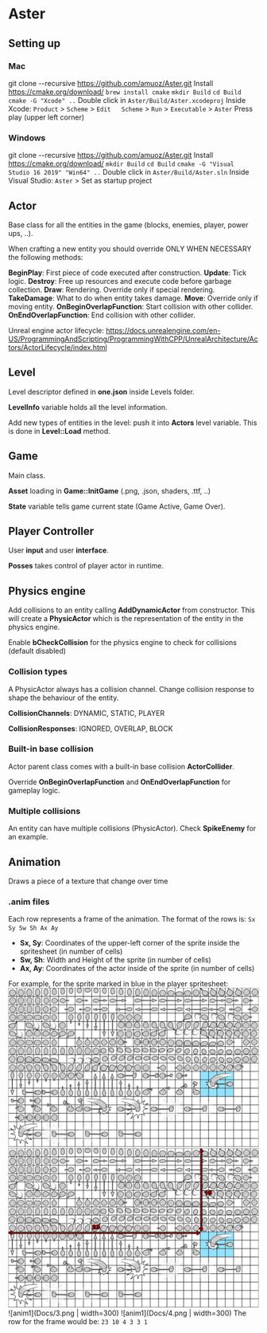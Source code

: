 # Aster

## Setting up
### Mac
git clone --recursive https://github.com/amuoz/Aster.git
Install https://cmake.org/download/
`brew install cmake`
`mkdir Build`
`cd Build`
`cmake -G "Xcode" ..`
Double click in `Aster/Build/Aster.xcodeproj`
Inside Xcode:
  `Product`	>	`Scheme`	>	`Edit	Scheme` > `Run` > `Executable` > `Aster`
Press play (upper left corner)
### Windows
git clone --recursive https://github.com/amuoz/Aster.git
Install https://cmake.org/download/
`mkdir Build`
`cd Build`
`cmake -G "Visual Studio 16 2019" "Win64" ..`
Double click in `Aster/Build/Aster.sln`
Inside Visual Studio:
`Aster` > Set as startup project

## Actor
Base class for all the entities in the game (blocks, enemies, player, power ups, ..).

When crafting a new entity you should override ONLY WHEN NECESSARY the following methods:

**BeginPlay**: First piece of code executed after construction.
**Update**: Tick logic.
**Destroy**: Free up resources and execute code before garbage collection.
**Draw**: Rendering. Override only if special rendering.
**TakeDamage**: What to do when entity takes damage.
**Move**: Override only if moving entity.
**OnBeginOverlapFunction**: Start collision with other collider.
**OnEndOverlapFunction**: End collision with other collider.

Unreal engine actor lifecycle:
https://docs.unrealengine.com/en-US/ProgrammingAndScripting/ProgrammingWithCPP/UnrealArchitecture/Actors/ActorLifecycle/index.html

## Level
Level descriptor defined in **one.json** inside Levels folder.

**LevelInfo** variable holds all the level information.

Add new types of entities in the level: push it into **Actors** level variable. This is done in **Level::Load** method.

## Game
Main class.

**Asset** loading in **Game::InitGame** (.png, .json, shaders, .ttf, ..)

**State** variable tells game current state (Game Active, Game Over).

## Player Controller
User **input** and user **interface**.

**Posses** takes control of player actor in runtime.

## Physics engine

Add collisions to an entity calling **AddDynamicActor** from constructor. This will create a **PhysicActor** which is the representation of the entity in the physics engine. 

Enable **bCheckCollision** for the physics engine to check for collisions (default disabled)

### Collision types

A PhysicActor always has a collision channel. Change collision response to shape the behaviour of the entity.

**CollisionChannels**: DYNAMIC, STATIC, PLAYER

**CollisionResponses**: IGNORED, OVERLAP, BLOCK

### Built-in base collision

Actor parent class comes with a built-in base collision **ActorCollider**. 

Override **OnBeginOverlapFunction** and **OnEndOverlapFunction** for gameplay logic.

### Multiple collisions

An entity can have multiple collisions (PhysicActor). Check **SpikeEnemy** for an example.

## Animation
Draws a piece of a texture that change over time

### .anim files
Each row represents a frame of the animation. The format of the rows is:
`Sx Sy Sw Sh Ax Ay`
* **Sx, Sy**: Coordinates of the upper-left corner of the sprite inside the spritesheet (in number of cells)
* **Sw, Sh**: Width and Height of the sprite (in number of cells)
* **Ax, Ay**: Coordinates of the actor inside of the sprite (in number of cells)

For example, for the sprite marked in blue in the player spritesheet:
![anim1](Docs/1.png) ![anim1](Docs/2.png)
![anim1](Docs/3.png | width=300) ![anim1](Docs/4.png | width=300)
The row for the frame would be:
`23 10 4 3 3 1`